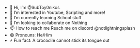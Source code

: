 - 👋 Hi, I’m @SubToy0nikos
- 👀 I’m interested in Youtube, Scripting and more!
- 🌱 I’m currently learning School stuff
- 💞️ I’m looking to collaborate on Nothing  
- 📫 How to reach me Reach me on discord @notlightningsplash
- 😄 Pronouns: He/Him
- ⚡ Fun fact: A crocodile cannot stick its tongue out
